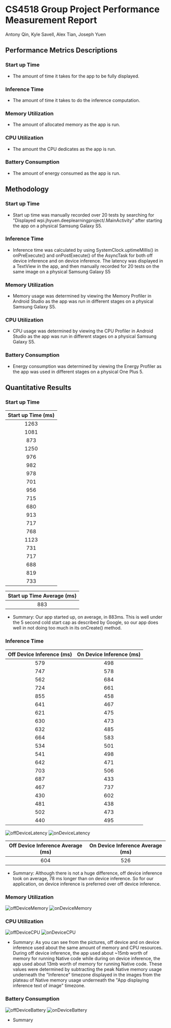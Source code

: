 # CS4518 Group Project Performance Measurement Report
Antony Qin, Kyle Savell, Alex Tian, Joseph Yuen

## Performance Metrics Descriptions
### Start up Time
* The amount of time it takes for the app to be fully displayed.
### Inference Time
* The amount of time it takes to do the inference computation.
### Memory Utilization
* The amount of allocated memory as the app is run.
### CPU Utilization
* The amount the CPU dedicates as the app is run.
### Battery Consumption
* The amount of energy consumed as the app is run.

## Methodology
### Start up Time
* Start up time was manually recorded over 20 tests by searching for "Displayed wpi.jhyuen.deeplearningproject/.MainActivity" after starting the app on a physical Samsung Galaxy S5.
### Inference Time
* Inference time was calculated by using SystemClock.uptimeMillis() in onPreExecute() and onPostExecute() of the AsyncTask for both off device inference and on device inference. The latency was displayed in a TextView in the app, and then manually recorded for 20 tests on the same image on a physical Samsung Galaxy S5
### Memory Utilization
* Memory usage was determined by viewing the Memory Profiler in Android Studio as the app was run in different stages on a physical Samsung Galaxy S5.
### CPU Utilization
* CPU usage was determined by viewing the CPU Profiler in Android Studio as the app was run in different stages on a physical Samsung Galaxy S5.
### Battery Consumption
* Energy consumption was determined by viewing the Energy Profiler as the app was used in different stages on a physical One Plus 5.

## Quantitative Results
### Start up Time

|Start up Time (ms)|
|:----------------:|
|1263|
|1081|
|873|
|1250|
|976|
|982|
|978|
|701|
|956|
|715|
|680|
|913|
|717|
|768|
|1123|
|731|
|717|
|688|
|819|
|733|

|Start up Time Average (ms)|
|:------------------------:|
|883|

* Summary: Our app started up, on average, in 883ms. This is well under the 5 second cold start cap as described by Google, so our app does well in not doing too much in its onCreate() method.

### Inference Time

|Off Device Inference (ms)| On Device Inference (ms)|
|:-----------------------:|:-----------------------:|
|           579           |           498           |
|           747           |           578           |
|           562           |           684           |
|           724           |           661           |
|           855           |           458           |
|           641           |           467           |
|           621           |           475           |
|           630           |           473           |
|           632           |           485           |
|           664           |           583           |
|           534           |           501           |
|           541           |           498           |
|           642           |           471           |
|           703           |           506           |
|           687           |           433           |
|           467           |           737           |
|           430           |           602           |
|           481           |           438           |
|           502           |           473           |
|           440           |           495           |

![offDeviceLatency](images/offDeviceLatency.png) 
![onDeviceLatency](images/onDeviceLatency.png)

|Off Device Inference Average (ms)| On Device Inference Average (ms)|
|:-------------------------------:|:-------------------------------:|
|               604               |               526               |

* Summary: Although there is not a huge difference, off device inference took on average, 78 ms longer than on device inference. So for our application, on device inference is preferred over off device inference.

### Memory Utilization
![offDeviceMemory](images/offDeviceMemory.png) 
![onDeviceMemory](images/onDeviceMemory.png) 

### CPU Utilization
![offDeviceCPU](images/offDeviceCPU.png)
![onDeviceCPU](images/onDeviceCPU.png)

* Summary: As you can see from the pictures, off device and on device inference used about the same amount of memory and CPU resources. During off device inference, the app used about ~15mb worth of memory for running Native code while during on device inference, the app used about 13mb worth of memory for running Native code. These values were determined by subtracting the peak Native memory usage underneath the "Inference" timezone displayed in the images from the plateau of Native memory usage underneath the "App displaying inference text of image" timezone.

### Battery Consumption
![offDeviceBattery](images/offDeviceBattery.png)
![onDeviceBattery](images/onDeviceBattery.png)
* Summary

